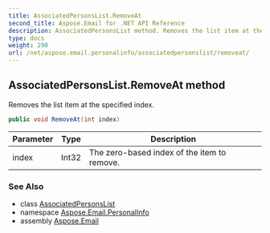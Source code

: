 ```yaml
---
title: AssociatedPersonsList.RemoveAt
second_title: Aspose.Email for .NET API Reference
description: AssociatedPersonsList method. Removes the list item at the specified index
type: docs
weight: 290
url: /net/aspose.email.personalinfo/associatedpersonslist/removeat/
---
```

## AssociatedPersonsList.RemoveAt method

Removes the list item at the specified index.

```csharp
public void RemoveAt(int index)
```

| Parameter | Type | Description |
| --- | --- | --- |
| index | Int32 | The zero-based index of the item to remove. |

### See Also

* class [AssociatedPersonsList](../)
* namespace [Aspose.Email.PersonalInfo](../../associatedpersonslist/)
* assembly [Aspose.Email](../../../)


